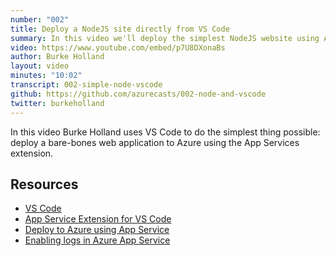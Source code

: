 ```yaml
---
number: "002"
title: Deploy a NodeJS site directly from VS Code
summary: In this video we'll deploy the simplest NodeJS website using Azure tooling within VS Code. We'll also fix potential issues along the way, including handling proper port management.
video: https://www.youtube.com/embed/p7U8DXonaBs
author: Burke Holland
layout: video
minutes: "10:02"
transcript: 002-simple-node-vscode
github: https://github.com/azurecasts/002-node-and-vscode
twitter: burkeholland
---
```


In this video Burke Holland uses VS Code to do the simplest thing possible: deploy a bare-bones web application to Azure using the App Services extension.

## Resources

 - [VS Code](https://www.google.com/search?q=vs+code&oq=vs+code&aqs=chrome..69i57j69i60j69i61j69i60j69i59l2.1327j0j4&sourceid=chrome&ie=UTF-8&WT.mc_id=docs-azurecasts-buhollan)
 - [App Service Extension for VS Code](https://marketplace.visualstudio.com/items?itemName=ms-azuretools.vscode-azureappservice&WT.mc_id=docs-azurecasts-buhollan)
 - [Deploy to Azure using App Service](https://code.visualstudio.com/tutorials/app-service-extension/getting-started?WT.mc_id=docs-azurecasts-buhollan)
 - [Enabling logs in Azure App Service](https://docs.microsoft.com/azure/app-service/troubleshoot-diagnostic-logs?WT.mc_id=docs-azurecasts-buhollan)